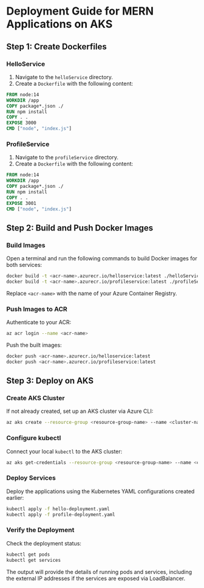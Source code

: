 
# Deployment Guide for MERN Applications on AKS


## Step 1: Create Dockerfiles

### HelloService

1. Navigate to the `helloService` directory.
2. Create a `Dockerfile` with the following content:

```dockerfile
FROM node:14
WORKDIR /app
COPY package*.json ./
RUN npm install
COPY . .
EXPOSE 3000
CMD ["node", "index.js"]
```

### ProfileService

1. Navigate to the `profileService` directory.
2. Create a `Dockerfile` with the following content:

```dockerfile
FROM node:14
WORKDIR /app
COPY package*.json ./
RUN npm install
COPY . .
EXPOSE 3001
CMD ["node", "index.js"]
```

## Step 2: Build and Push Docker Images

### Build Images

Open a terminal and run the following commands to build Docker images for both services:

```bash
docker build -t <acr-name>.azurecr.io/helloservice:latest ./helloService
docker build -t <acr-name>.azurecr.io/profileservice:latest ./profileService
```

Replace `<acr-name>` with the name of your Azure Container Registry.

### Push Images to ACR

Authenticate to your ACR:

```bash
az acr login --name <acr-name>
```

Push the built images:

```bash
docker push <acr-name>.azurecr.io/helloservice:latest
docker push <acr-name>.azurecr.io/profileservice:latest
```

## Step 3: Deploy on AKS

### Create AKS Cluster

If not already created, set up an AKS cluster via Azure CLI:

```bash
az aks create --resource-group <resource-group-name> --name <cluster-name> --node-count 2 --enable-addons monitoring --generate-ssh-keys
```

### Configure kubectl

Connect your local `kubectl` to the AKS cluster:

```bash
az aks get-credentials --resource-group <resource-group-name> --name <cluster-name>
```

### Deploy Services

Deploy the applications using the Kubernetes YAML configurations created earlier:

```bash
kubectl apply -f hello-deployment.yaml
kubectl apply -f profile-deployment.yaml
```

### Verify the Deployment

Check the deployment status:

```bash
kubectl get pods
kubectl get services
```

The output will provide the details of running pods and services, including the external IP addresses if the services are exposed via LoadBalancer.
